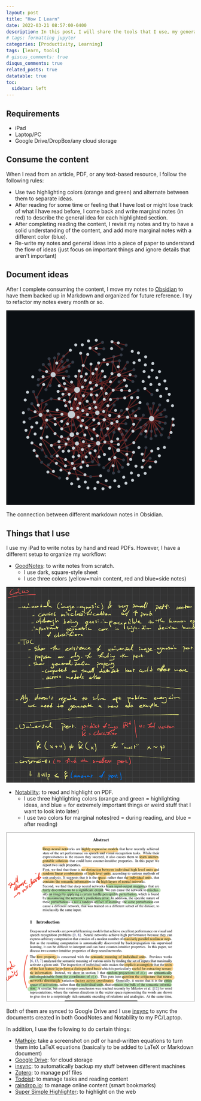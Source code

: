 ```yaml
---
layout: post
title: "How I Learn"
date: 2022-03-21 08:57:00-0400
description: In this post, I will share the tools that I use, my general thoughts about the setup, and an example of how I would go about writing a note.
# tags: formatting jupyter
categories: [Productivity, Learning]
tags: [learn, tools]
# giscus_comments: true
disqus_comments: true
related_posts: true
datatable: true
toc:
  sidebar: left
---
```

## Requirements
- iPad
- Laptop/PC
- Google Drive/DropBox/any cloud storage

## Consume the content
When I read from an article, PDF, or any text-based resource, I follow the following rules:
- Use two highlighting colors (orange and green) and alternate between them to separate ideas.
- After reading for some time or feeling that I have lost or might lose track of what I have read before, I come back and write marginal notes (in red) to describe the general idea for each highlighted section.
- After completing reading the content, I revisit my notes and try to have a solid understanding of the content, and add more marginal notes with a different color (blue).
- Re-write my notes and general ideas into a piece of paper to understand the flow of ideas (just focus on important things and ignore details that aren't important)


## Document ideas
After I complete consuming the content, I move my notes to [Obsidian](https://obsidian.md) to have them backed up in Markdown and organized for future reference. I try to refactor my notes every month or so.

![Screenshot from 2022-02-19 23-07-40](/assets/img/how-i-learn/154832387-7cb35c29-0c25-4568-89ac-cce027bb4998.png)

The connection between different markdown notes in Obsidian.

## Things that I use
I use my iPad to write notes by hand and read PDFs. However, I have a different setup to organize my workflow:
- [GoodNotes](https://www.goodnotes.com/): to write notes from scratch.
    - I use dark, square-style sheet
    - I use three colors (yellow=main content, red and blue=side notes)

![Screenshot from 2022-02-19 22-52-31](/assets/img/how-i-learn/154832196-04f183f9-5fb5-472d-8214-6550f6a27eaf.png)

- [Notability](https://notability.com/): to read and highlight on PDF.
    - I use three highlighting colors (orange and green = highlighting ideas, and blue = for extremely important things or weird stuff that I want to look into later)
    - I use two colors for marginal notes(red = during reading, and blue = after reading)

![Screenshot from 2022-02-19 22-58-12](/assets/img/how-i-learn/154832201-4a69e120-46df-4b3f-bd08-887bf0c0834a.png)


Both of them are synced to Google Drive and I use [insync](https://www.insynchq.com/) to sync the documents created in both GoodNotes and Notability to my PC/Laptop.

In addition, I use the following to do certain things:
- [Mathpix](https://mathpix.com/): take a screenshot on pdf or hand-written equations to turn them into LaTeX equations (basically to be added to LaTeX or Markdown document)
- [Google Drive](https://drive.google.com/): for cloud storage
- [insync](https://www.insynchq.com/): to automatically backup my stuff between different machines
- [Zotero](https://www.zotero.org/): to manage pdf files
- [Todoist](https://todoist.com/app/): to manage tasks and reading content
- [raindrop.io](https://raindrop.io/): to manage online content (smart bookmarks)
- [Super Simple Highlighter](https://chrome.google.com/webstore/detail/super-simple-highlighter/hhlhjgianpocpoppaiihmlpgcoehlhio?hl=en): to highlight on the web
